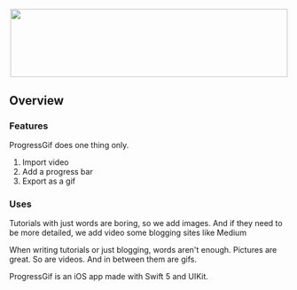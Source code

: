 <p align="center">
  <img width="500" height="123.3" src="https://raw.githubusercontent.com/zjohnzheng/ProgressGif/main/Assets/Logos/Beta%20Logo.png?token=AL4C6P7HP63TJTRBSAFGCJK7C46UQ">
</p>

## Overview
### Features
ProgressGif does one thing only.
1. Import video
2. Add a progress bar
3. Export as a gif

### Uses
Tutorials with just words are boring, so we add images. And if they need to be more detailed, we add video some blogging sites like Medium 

When writing tutorials or just blogging, words aren't enough. Pictures are great. So are videos. And in between them are gifs.

ProgressGif is an iOS app made with Swift 5 and UIKit. 



